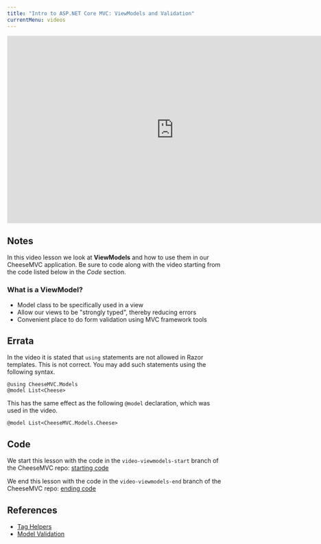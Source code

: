 ```yaml
---
title: "Intro to ASP.NET Core MVC: ViewModels and Validation"
currentMenu: videos
---
```


<div class="youtube-wrapper"><iframe width="776" height="437" src="https://www.youtube-nocookie.com/embed/kLLBDsPUoyY?rel=0" frameborder="0" allowfullscreen></iframe></div>

## Notes

In this video lesson we look at **ViewModels** and how to use them in our CheeseMVC application. Be sure to code along with the video starting from the code listed below in the *Code* section.

### What is a ViewModel?

* Model class to be specifically used in a view
* Allow our views to be "strongly typed", thereby reducing errors
* Convenient place to do form validation using MVC framework tools

## Errata

In the video it is stated that `using` statements are not allowed in Razor templates. This is not correct. You may add such statements using the following syntax.

```nohighlight
@using CheeseMVC.Models
@model List<Cheese>
```

This has the same effect as the following `@model` declaration, which was used in the video.

```nohighlight
@model List<CheeseMVC.Models.Cheese>
```

## Code

We start this lesson with the code in the `video-viewmodels-start` branch of the CheeseMVC repo: [starting code](https://github.com/LaunchCodeEducation/CheeseMVC/tree/video-viewmodels-start)

We end this lesson with the code in the `video-viewmodels-end` branch of the CheeseMVC repo: [ending code](https://github.com/LaunchCodeEducation/CheeseMVC/tree/video-viewmodels-end)

## References

* [Tag Helpers](https://docs.microsoft.com/en-us/aspnet/core/mvc/views/working-with-forms)
* [Model Validation](https://docs.microsoft.com/en-us/aspnet/core/mvc/models/validation)
